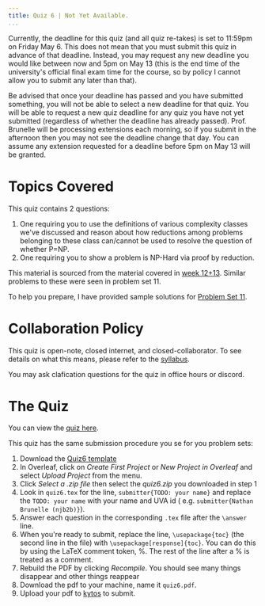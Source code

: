 ```yaml
---
title: Quiz 6 | Not Yet Available.
...
```


Currently, the deadline for this quiz (and all quiz re-takes) is set to 11:59pm on Friday May 6. This does not mean that you must submit this quiz in advance of that deadline. Instead, you may request any new deadline you would like between now and 5pm on May 13 (this is the end time of the university's official final exam time for the course, so by policy I cannot allow you to submit any later than that).

Be advised that once your deadline has passed and you have submitted something, you will not be able to select a new deadline for that quiz. You will be able to request a new quiz deadline for any quiz you have not yet submitted (regardless of whether the deadline has already passed). Prof. Brunelle will be processing extensions each morning, so if you submit in the afternoon then you may not see the deadline change that day. You can assume any extension requested for a deadline before 5pm on May 13 will be granted.


# Topics Covered

This quiz contains 2 questions:

1. One requiring you to use the definitions of various complexity classes we've discussed and reason about how reductions among problems belonging to these class can/cannot be used to resolve the question of whether P=NP.
1. One requiring you to show a problem is NP-Hard via proof by reduction.

This material is sourced from the material covered in [week 12+13](/week12.html). Similar problems to these were seen in problem set 11.

To help you prepare, I have provided sample solutions for [Problem Set 11](/files/ps/ps11_solutions.pdf).

# Collaboration Policy

This quiz is open-note, closed internet, and closed-collaborator. To see details on what this means, please refer to the [syllabus](/syllabus.html).

You may ask clafication questions for the quiz in office hours or discord.

# The Quiz

You can view the [quiz here](/files/ps/quiz6_blank.pdf).

This quiz has the same submission procedure you se for you problem sets: 

1. Download the [Quiz6 template](https://www.cs.virginia.edu/~njb2b/cstheory/s2022/files/ps/quiz6.zip)
1. In Overleaf, click on *Create First Project* or *New Project in Overleaf* and select *Upload Project* from the menu.
1. Click *Select a .zip file* then select the *quiz6.zip* you downloaded in step 1
1. Look in `quiz6.tex` for the line, `submitter{TODO: your name}` and replace the `TODO: your name` with  your name and UVA id ( e.g. `submitter{Nathan Brunelle (njb2b)}`).
1. Answer each question in the corresponding `.tex` file after the `\answer` line. 
1. When you're ready to submit, replace the line, `\usepackage{toc}` (the second line in the file) with `\usepackage[response]{toc}`. You can do this by using the LaTeX comment token, %. The rest of the line after a % is treated as a comment. 
1. Rebuild the PDF by clicking *Recompile*. You should see many things disappear and other things reappear
1. Download the pdf to your machine, name it `quiz6.pdf`.
1. Upload your pdf to [kytos](https://kytos.cs.virginia.edu/cstheory) to submit.



